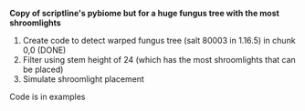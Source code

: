 **Copy of scriptline's pybiome but for a huge fungus tree with the most shroomlights**

1. Create code to detect warped fungus tree (salt 80003 in 1.16.5) in chunk 0,0 (DONE)
2. Filter using stem height of 24 (which has the most shroomlights that can be placed)
3. Simulate shroomlight placement
   
Code is in examples
